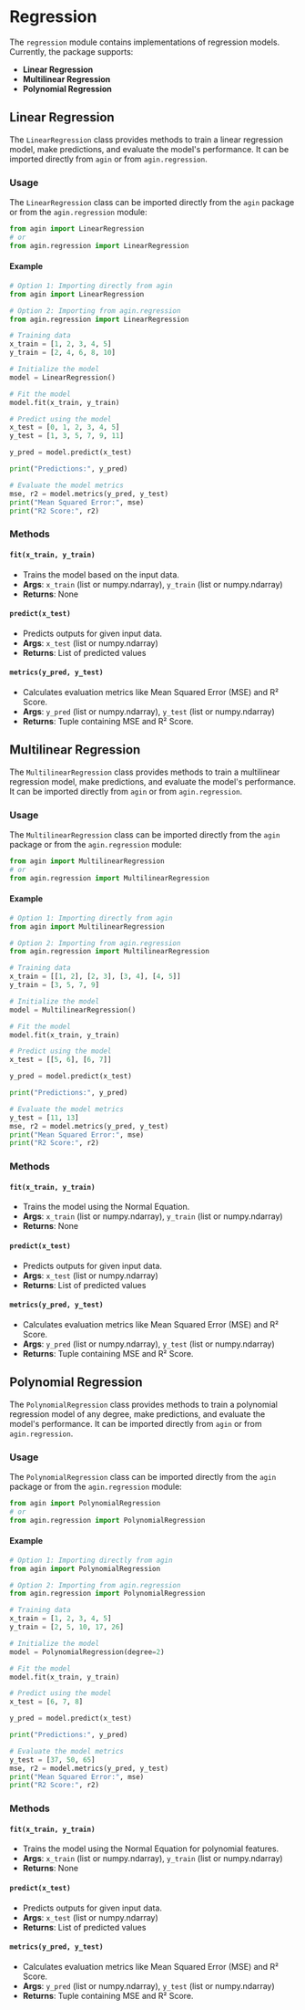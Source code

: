# **Regression**

The `regression` module contains implementations of regression models. Currently, the package supports:

- **Linear Regression**
- **Multilinear Regression**
- **Polynomial Regression**

## **Linear Regression**
The `LinearRegression` class provides methods to train a linear regression model, make predictions, and evaluate the model's performance. It can be imported directly from `agin` or from `agin.regression`.

### **Usage**
The `LinearRegression` class can be imported directly from the `agin` package or from the `agin.regression` module:

```python
from agin import LinearRegression
# or
from agin.regression import LinearRegression
```

#### **Example**

```python
# Option 1: Importing directly from agin
from agin import LinearRegression

# Option 2: Importing from agin.regression
from agin.regression import LinearRegression

# Training data
x_train = [1, 2, 3, 4, 5]
y_train = [2, 4, 6, 8, 10]

# Initialize the model
model = LinearRegression()

# Fit the model
model.fit(x_train, y_train)

# Predict using the model
x_test = [0, 1, 2, 3, 4, 5]
y_test = [1, 3, 5, 7, 9, 11]

y_pred = model.predict(x_test)

print("Predictions:", y_pred)

# Evaluate the model metrics
mse, r2 = model.metrics(y_pred, y_test)
print("Mean Squared Error:", mse)
print("R2 Score:", r2)
```

### **Methods**
#### **`fit(x_train, y_train)`**
   - Trains the model based on the input data.
   - **Args**: `x_train` (list or numpy.ndarray), `y_train` (list or numpy.ndarray)
   - **Returns**: None

#### **`predict(x_test)`**
   - Predicts outputs for given input data.
   - **Args**: `x_test` (list or numpy.ndarray)
   - **Returns**: List of predicted values

#### **`metrics(y_pred, y_test)`**
   - Calculates evaluation metrics like Mean Squared Error (MSE) and R² Score.
   - **Args**: `y_pred` (list or numpy.ndarray), `y_test` (list or numpy.ndarray)
   - **Returns**: Tuple containing MSE and R² Score.

## **Multilinear Regression**
The `MultilinearRegression` class provides methods to train a multilinear regression model, make predictions, and evaluate the model's performance. It can be imported directly from `agin` or from `agin.regression`.

### **Usage**
The `MultilinearRegression` class can be imported directly from the `agin` package or from the `agin.regression` module:

```python
from agin import MultilinearRegression
# or
from agin.regression import MultilinearRegression
```

#### **Example**

```python
# Option 1: Importing directly from agin
from agin import MultilinearRegression

# Option 2: Importing from agin.regression
from agin.regression import MultilinearRegression

# Training data
x_train = [[1, 2], [2, 3], [3, 4], [4, 5]]
y_train = [3, 5, 7, 9]

# Initialize the model
model = MultilinearRegression()

# Fit the model
model.fit(x_train, y_train)

# Predict using the model
x_test = [[5, 6], [6, 7]]

y_pred = model.predict(x_test)

print("Predictions:", y_pred)

# Evaluate the model metrics
y_test = [11, 13]
mse, r2 = model.metrics(y_pred, y_test)
print("Mean Squared Error:", mse)
print("R2 Score:", r2)
```

### **Methods**
#### **`fit(x_train, y_train)`**
   - Trains the model using the Normal Equation.
   - **Args**: `x_train` (list or numpy.ndarray), `y_train` (list or numpy.ndarray)
   - **Returns**: None

#### **`predict(x_test)`**
   - Predicts outputs for given input data.
   - **Args**: `x_test` (list or numpy.ndarray)
   - **Returns**: List of predicted values

#### **`metrics(y_pred, y_test)`**
   - Calculates evaluation metrics like Mean Squared Error (MSE) and R² Score.
   - **Args**: `y_pred` (list or numpy.ndarray), `y_test` (list or numpy.ndarray)
   - **Returns**: Tuple containing MSE and R² Score.

## **Polynomial Regression**
The `PolynomialRegression` class provides methods to train a polynomial regression model of any degree, make predictions, and evaluate the model's performance. It can be imported directly from `agin` or from `agin.regression`.

### **Usage**
The `PolynomialRegression` class can be imported directly from the `agin` package or from the `agin.regression` module:

```python
from agin import PolynomialRegression
# or
from agin.regression import PolynomialRegression
```

#### **Example**

```python
# Option 1: Importing directly from agin
from agin import PolynomialRegression

# Option 2: Importing from agin.regression
from agin.regression import PolynomialRegression

# Training data
x_train = [1, 2, 3, 4, 5]
y_train = [2, 5, 10, 17, 26]

# Initialize the model
model = PolynomialRegression(degree=2)

# Fit the model
model.fit(x_train, y_train)

# Predict using the model
x_test = [6, 7, 8]

y_pred = model.predict(x_test)

print("Predictions:", y_pred)

# Evaluate the model metrics
y_test = [37, 50, 65]
mse, r2 = model.metrics(y_pred, y_test)
print("Mean Squared Error:", mse)
print("R2 Score:", r2)
```

### **Methods**
#### **`fit(x_train, y_train)`**
   - Trains the model using the Normal Equation for polynomial features.
   - **Args**: `x_train` (list or numpy.ndarray), `y_train` (list or numpy.ndarray)
   - **Returns**: None

#### **`predict(x_test)`**
   - Predicts outputs for given input data.
   - **Args**: `x_test` (list or numpy.ndarray)
   - **Returns**: List of predicted values

#### **`metrics(y_pred, y_test)`**
   - Calculates evaluation metrics like Mean Squared Error (MSE) and R² Score.
   - **Args**: `y_pred` (list or numpy.ndarray), `y_test` (list or numpy.ndarray)
   - **Returns**: Tuple containing MSE and R² Score.

